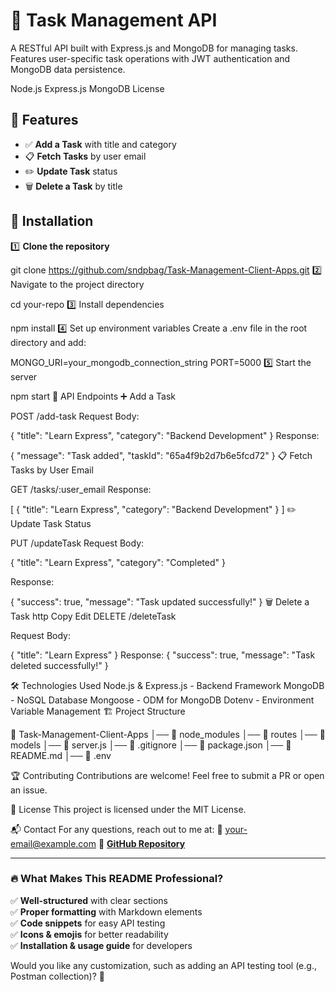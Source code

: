 # 📝 Task Management API

A RESTful API built with Express.js and MongoDB for managing tasks. Features user-specific task operations with JWT authentication and MongoDB data persistence.

Node.js
Express.js
MongoDB
License

## 🚀 Features
- ✅ **Add a Task** with title and category
- 📋 **Fetch Tasks** by user email
- ✏️ **Update Task** status
- 🗑️ **Delete a Task** by title

## 📌 Installation

1️⃣ **Clone the repository**  

git clone https://github.com/sndpbag/Task-Management-Client-Apps.git
2️⃣ Navigate to the project directory


cd your-repo
3️⃣ Install dependencies


npm install
4️⃣ Set up environment variables
Create a .env file in the root directory and add:

MONGO_URI=your_mongodb_connection_string
PORT=5000
5️⃣ Start the server


npm start
📡 API Endpoints
➕ Add a Task
 
POST /add-task
Request Body:


{
  "title": "Learn Express",
  "category": "Backend Development"
}
Response:


{
  "message": "Task added",
  "taskId": "65a4f9b2d7b6e5fcd72"
}
📋 Fetch Tasks by User Email

GET /tasks/:user_email
Response:


[
  {
    "title": "Learn Express",
    "category": "Backend Development"
  }
]
✏️ Update Task Status

PUT /updateTask
Request Body:

{
  "title": "Learn Express",
  "category": "Completed"
}

Response:

{
  "success": true,
  "message": "Task updated successfully!"
}
🗑️ Delete a Task
http
Copy
Edit
DELETE /deleteTask

Request Body:

{
  "title": "Learn Express"
}
Response:
{
  "success": true,
  "message": "Task deleted successfully!"
}


🛠️ Technologies Used
Node.js & Express.js - Backend Framework
MongoDB - NoSQL Database
Mongoose - ODM for MongoDB
Dotenv - Environment Variable Management
🏗️ Project Structure
 
📂 Task-Management-Client-Apps
│── 📁 node_modules
│── 📁 routes
│── 📁 models
│── 📄 server.js
│── 📄 .gitignore
│── 📄 package.json
│── 📄 README.md
│── 📄 .env


🏆 Contributing
Contributions are welcome! Feel free to submit a PR or open an issue.

📜 License
This project is licensed under the MIT License.

📬 Contact
For any questions, reach out to me at:
📧 your-email@example.com
🔗 **[GitHub Repository](https://github.com/sndpbag/Task-Management-Client-Apps.git)**


 

---

### 🔥 What Makes This README Professional?
✅ **Well-structured** with clear sections  
✅ **Proper formatting** with Markdown elements  
✅ **Code snippets** for easy API testing  
✅ **Icons & emojis** for better readability  
✅ **Installation & usage guide** for developers  

Would you like any customization, such as adding an API testing tool (e.g., Postman collection)? 🚀